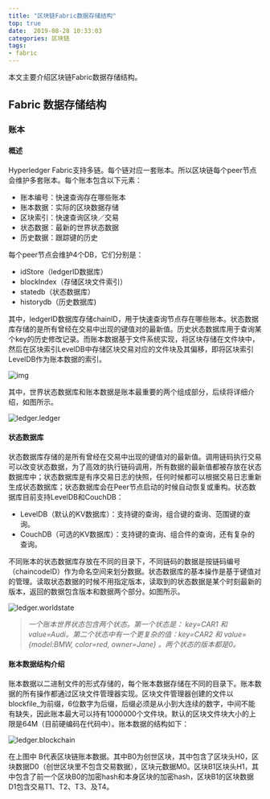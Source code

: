 ```yaml
---
title: "区块链Fabric数据存储结构"
top: true
date:  2019-08-28 10:33:03
categories: 区块链
tags:
- fabric
---
```


本文主要介绍区块链Fabric数据存储结构。

## Fabric 数据存储结构

### 账本

#### 概述

Hyperledger Fabric支持多链。每个链对应一套账本。所以区块链每个peer节点会维护多套账本。每个账本包含以下元素：

+ 账本编号：快速查询存在哪些账本
+ 账本数据：实际的区块数据存储
+ 区块索引：快速查询区块／交易
+ 状态数据：最新的世界状态数据
+ 历史数据：跟踪键的历史

每个peer节点会维护4个DB，它们分别是：

+ idStore（ledgerID数据库）
+ blockIndex（存储区块文件索引）
+ statedb（状态数据库）
+ historydb（历史数据库)

其中，ledgerID数据库存储chainID，用于快速查询节点存在哪些账本。状态数据库存储的是所有曾经在交易中出现的键值对的最新值。历史状态数据库用于查询某个key的历史修改记录。而账本数据基于文件系统实现，将区块存储在文件块中，然后在区块索引LevelDB中存储区块交易对应的文件块及其偏移，即将区块索引LevelDB作为账本数据的索引。

![img](../../../../../../../Desktop/13904308-6f30e3482bf3b5d1.png)

其中，世界状态数据库和账本数据是账本最重要的两个组成部分，后续将详细介绍，如图所示。

![ledger.ledger](../../../../../../../Desktop/ledger.diagram.1.png)



#### 状态数据库

状态数据库存储的是所有曾经在交易中出现的键值对的最新值。调用链码执行交易可以改变状态数据，为了高效的执行链码调用，所有数据的最新值都被存放在状态数据库中；状态数据库是有序交易日志的快照，任何时候都可以根据交易日志重新生成状态数据库；状态数据库会在Peer节点启动的时候自动恢复或重构。状态数据库目前支持LevelDB和CouchDB：

+ LevelDB（默认的KV数据库）：支持键的查询，组合键的查询、范围键的查询。
+ CouchDB（可选的KV数据库）：支持键的查询、组合件的查询，还有复杂的查询。

不同账本的状态数据库存放在不同的目录下，不同链码的数据是按链码编号（chaincodeID）作为命名空间来划分数据。状态数据库的基本操作是基于键值对的管理。读取状态数据的时候不用指定版本，读取到的状态数据是某个时刻最新的版本，返回的数据包含版本和数据两个部分。如图所示。

![ledger.worldstate](../../../../../../../Desktop/ledger.diagram.3.png)

> *一个账本世界状态包含两个状态。第一个状态是： key=CAR1 和 value=Audi。第二个状态中有一个更复杂的值：key=CAR2 和 value={model:BMW, color=red, owner=Jane} 。两个状态的版本都是0。*

#### 账本数据结构介绍

账本数据以二进制文件的形式存储的，每个账本数据存储在不同的目录下。账本数据的所有操作都通过区块文件管理器实现。区块文件管理器创建的文件以blockfile_为前缀，6位数字为后缀，后缀必须是从小到大连续的数字，中间不能有缺失，因此账本最大可以持有1000000个文件块。默认的区块文件块大小的上限是64M（目前硬编码在代码中）。账本数据的结构如下：

![ledger.blockchain](../../../../../../../Desktop/ledger.diagram.2.png)

在上图中 B代表区块链账本数据。其中B0为创世区块，其中包含了区块头H0，区块数据D0（创世区块里不包含交易数据），区块元数据M0。区块B1区块头H1，其中包含了前一个区块B0的加密hash和本身区块的加密hash，区块B1的区块数据D1包含交易T1、T2、T3、及T4。

